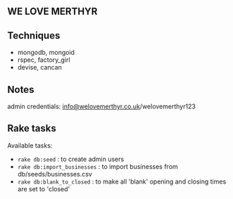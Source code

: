WE LOVE MERTHYR
---------------


Techniques
----------

- mongodb, mongoid
- rspec, factory_girl
- devise, cancan

Notes
-----

admin credentials: info@welovemerthyr.co.uk/welovemerthyr123

Rake tasks
----------

Available tasks:

  - `rake db:seed` : to create admin users
  - `rake db:import_businesses` : to import businesses from db/seeds/businesses.csv
  - `rake db:blank_to_closed`   : to make all 'blank' opening and closing times are set to 'closed'
